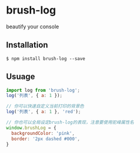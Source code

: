 # brush-log

beautify your console

## Installation
```
$ npm install brush-log --save
```

## Usuage
```javascript
import log from 'brush-log';
log('列表', { a: 1 });

// 你可以快速自定义当前打印的背景色
log('列表', { a: 1 }, 'red');

// 你也可以全局设定brush-log的表现，注意要使用驼峰属性名
window.brushLog = {
  backgroundColor: 'pink',
  border: '2px dashed #000',
}
```